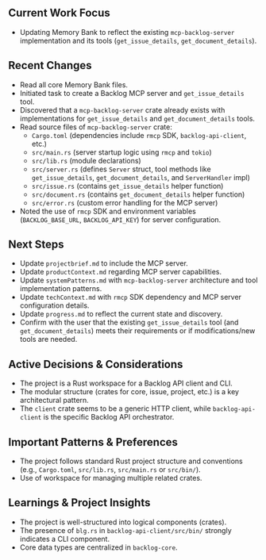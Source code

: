 ## Current Work Focus
-   Updating Memory Bank to reflect the existing `mcp-backlog-server` implementation and its tools (`get_issue_details`, `get_document_details`).

## Recent Changes
-   Read all core Memory Bank files.
-   Initiated task to create a Backlog MCP server and `get_issue_details` tool.
-   Discovered that a `mcp-backlog-server` crate already exists with implementations for `get_issue_details` and `get_document_details` tools.
-   Read source files of `mcp-backlog-server` crate:
    -   `Cargo.toml` (dependencies include `rmcp` SDK, `backlog-api-client`, etc.)
    -   `src/main.rs` (server startup logic using `rmcp` and `tokio`)
    -   `src/lib.rs` (module declarations)
    -   `src/server.rs` (defines `Server` struct, tool methods like `get_issue_details`, `get_document_details`, and `ServerHandler` impl)
    -   `src/issue.rs` (contains `get_issue_details` helper function)
    -   `src/document.rs` (contains `get_document_details` helper function)
    -   `src/error.rs` (custom error handling for the MCP server)
-   Noted the use of `rmcp` SDK and environment variables (`BACKLOG_BASE_URL`, `BACKLOG_API_KEY`) for server configuration.

## Next Steps
-   Update `projectbrief.md` to include the MCP server.
-   Update `productContext.md` regarding MCP server capabilities.
-   Update `systemPatterns.md` with `mcp-backlog-server` architecture and tool implementation patterns.
-   Update `techContext.md` with `rmcp` SDK dependency and MCP server configuration details.
-   Update `progress.md` to reflect the current state and discovery.
-   Confirm with the user that the existing `get_issue_details` tool (and `get_document_details`) meets their requirements or if modifications/new tools are needed.


## Active Decisions & Considerations
-   The project is a Rust workspace for a Backlog API client and CLI.
-   The modular structure (crates for core, issue, project, etc.) is a key architectural pattern.
-   The `client` crate seems to be a generic HTTP client, while `backlog-api-client` is the specific Backlog API orchestrator.

## Important Patterns & Preferences
-   The project follows standard Rust project structure and conventions (e.g., `Cargo.toml`, `src/lib.rs`, `src/main.rs` or `src/bin/`).
-   Use of workspace for managing multiple related crates.

## Learnings & Project Insights
-   The project is well-structured into logical components (crates).
-   The presence of `blg.rs` in `backlog-api-client/src/bin/` strongly indicates a CLI component.
-   Core data types are centralized in `backlog-core`.
